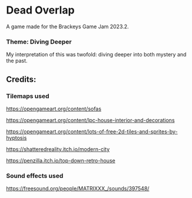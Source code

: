 # Dead Overlap
A game made for the Brackeys Game Jam 2023.2.

### Theme: Diving Deeper
My interpretation of this was twofold: diving deeper into both mystery and the past. 

## Credits:
### Tilemaps used
https://opengameart.org/content/sofas

https://opengameart.org/content/lpc-house-interior-and-decorations

https://opengameart.org/content/lots-of-free-2d-tiles-and-sprites-by-hyptosis

https://shatteredreality.itch.io/modern-city

https://penzilla.itch.io/top-down-retro-house

### Sound effects used
https://freesound.org/people/MATRIXXX_/sounds/397548/
